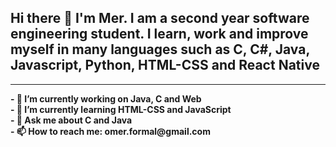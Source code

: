 
<h2> Hi there 👋 I'm Mer. I am a second year software engineering student. I learn, work and improve myself in many languages such as C, C#, Java, Javascript, Python, HTML-CSS and React Native</h2>
<hr>

<b>
- 🔭 I’m currently working on Java, C and Web <br>
- 🌱 I’m currently learning HTML-CSS and JavaScript <br>
- 💬 Ask me about C and Java <br>
- 📫 How to reach me: omer.formal@gmail.com <br>
</b>
